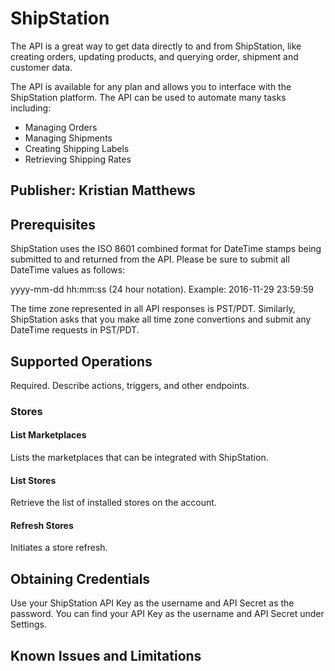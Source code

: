 # ShipStation
The API is a great way to get data directly to and from ShipStation, like creating orders, updating products, and querying order, shipment and customer data.

The API is available for any plan and allows you to interface with the ShipStation platform. The API can be used to automate many tasks including:
* Managing Orders
* Managing Shipments
* Creating Shipping Labels
* Retrieving Shipping Rates

## Publisher: Kristian Matthews

## Prerequisites
ShipStation uses the ISO 8601 combined format for DateTime stamps being submitted to and returned from the API. Please be sure to submit all DateTime values as follows:

yyyy-mm-dd hh:mm:ss (24 hour notation). Example: 2016-11-29 23:59:59

The time zone represented in all API responses is PST/PDT. Similarly, ShipStation asks that you make all time zone convertions and submit any DateTime requests in PST/PDT.

## Supported Operations
Required. Describe actions, triggers, and other endpoints.​

### Stores

#### List Marketplaces
Lists the marketplaces that can be integrated with ShipStation.

#### List Stores
Retrieve the list of installed stores on the account.

#### Refresh Stores
Initiates a store refresh.

## Obtaining Credentials
Use your ShipStation API Key as the username and API Secret as the password. You can find your API Key as the username and API Secret under Settings.

## Known Issues and Limitations
